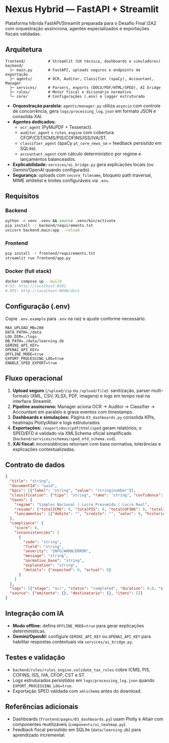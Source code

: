 # Nexus Hybrid — FastAPI + Streamlit

Plataforma híbrida FastAPI/Streamlit preparada para o Desafio Final I2A2 com orquestração assíncrona, agentes especializados e exportações fiscais validadas.

## Arquitetura

```
frontend/          # Streamlit (UX técnica, dashboards e simuladores)
backend/
  ├─ main.py       # FastAPI, uploads seguros e endpoints de exportação
  ├─ agents/       # OCR, Auditor, Classifier (spaCy), Accountant, Manager
  ├─ services/     # Parsers, exports (DOCX/PDF/HTML/SPED), AI bridge
  ├─ rules/        # Motor fiscal e dicionário normativo
  └─ core/         # Configurações (.env) e logger estruturado
```

* **Orquestração paralela:** `agents/manager.py` utiliza `asyncio` com controle de concorrência, gera `logs/processing_log.json` em formato JSON e consolida XAI.
* **Agentes dedicados:**
  * `ocr_agent` (PyMuPDF + Tesseract).
  * `auditor_agent` + `rules_engine` com cobertura CFOP/CST/ICMS/PIS/COFINS/ISS/IVA/ST.
  * `classifier_agent` (spaCy `pt_core_news_sm` + feedback persistido em SQLite).
  * `accountant_agent` com cálculo determinístico por regime e lançamentos balanceados.
* **Explicabilidade:** `services/ai_bridge.py` gera explicações locais (ou Gemini/OpenAI quando configurado).
* **Segurança:** uploads com `secure_filename`, bloqueio path traversal, MIME whitelist e limites configuráveis via `.env`.

## Requisitos

### Backend
```bash
python -m venv .venv && source .venv/bin/activate
pip install -r backend/requirements.txt
uvicorn backend.main:app --reload
```

### Frontend
```bash
pip install -r frontend/requirements.txt
streamlit run frontend/app.py
```

### Docker (full stack)
```bash
docker compose up --build
# UI: http://localhost:8501
# API: http://localhost:8000/docs
```

## Configuração (.env)

Copie `.env.example` para `.env` na raiz e ajuste conforme necessário:

```
MAX_UPLOAD_MB=200
DATA_PATH=./data
LOG_DIR=./logs
DB_PATH=./data/learning.db
GEMINI_API_KEY=
OPENAI_API_KEY=
OFFLINE_MODE=true
EXPORT_PROCESSING_LOG=true
ENABLE_SPED_EXPORT=true
```

## Fluxo operacional

1. **Upload seguro** (`/upload/zip` ou `/upload/file`): sanitização, parser multi-formato (XML, CSV, XLSX, PDF, imagens) e logs em tempo real na interface Streamlit.
2. **Pipeline assíncrono:** Manager aciona OCR → Auditor → Classifier → Accountant em paralelo e grava eventos com timestamps.
3. **Dashboards e simulações:** Página `03_dashboards.py` consolida KPIs, heatmaps Plotly/Altair e logs estruturados.
4. **Exportações:** `/export/docx|pdf|html|sped` geram relatórios; o SPED/EFD é validado via XMLSchema oficial simplificado (`backend/services/schemas/sped_efd_schema.xsd`).
5. **XAI fiscal:** inconsistências retornam com base normativa, tolerâncias e explicações contextualizadas.

## Contrato de dados

```json
{
  "title": "string",
  "documentId": "uuid",
  "kpis": [{"label": "string", "value": "string|number"}],
  "classification": {"tipo": "string", "ramo": "string", "confidence": 0.0},
  "taxes": {
    "regime": "Simples Nacional | Lucro Presumido | Lucro Real",
    "resumo": {"totalICMS": 0, "totalPIS": 0, "totalCOFINS": 0, "totalISS": 0, "totalIVA": 0},
    "lancamentos": [{"debito": "", "credito": "", "valor": 0, "historico": ""}]
  },
  "compliance": {
    "score": 0,
    "inconsistencies": [
      {
        "code": "string",
        "field": "string",
        "severity": "INFO|WARN|ERROR",
        "message": "string",
        "normative_base": "string",
        "explanation": "string",
        "details": {"expected": 0, "actual": 0}
      }
    ]
  },
  "logs": [{"stage": "ocr", "status": "completed", "duration": 0.0, "started_at": "ISO"}],
  "source": {"emitente": {}, "destinatario": {}, "itens": []}
}
```

## Integração com IA

* **Modo offline:** defina `OFFLINE_MODE=true` para gerar explicações determinísticas.
* **Gemini/OpenAI:** configure `GEMINI_API_KEY` ou `OPENAI_API_KEY` para habilitar respostas contextuais via `services/ai_bridge.py`.

## Testes e validação

* `backend/rules/rules_engine.validate_tax_rules` cobre ICMS, PIS, COFINS, ISS, IVA, CFOP, CST e ST.
* Logs estruturados persistidos em `logs/processing_log.json` quando `EXPORT_PROCESSING_LOG=true`.
* Exportação SPED validada com `xmlschema` antes do download.

## Referências adicionais

* Dashboards (`frontend/pages/03_dashboards.py`) usam Plotly e Altair com componentes reutilizáveis (`components/ui_heatmap.py`).
* Feedback fiscal persistido em SQLite (`data/learning.db`) para aprendizado incremental.
